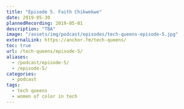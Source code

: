 ```yaml
---
title: "Episode 5. Faith Chikwekwe"
date: 2019-05-30
plannedRecording: 2019-05-01
description: "TBA"
image: "/assets/img/podcast/episodes/tech-queens-episode-5.jpg"
externalLink: https://anchor.fm/tech-queens/
toc: true
url: /tech-queens/episode-5/
aliases:
  - /podcast/episode-5/
  - /episode-5/
categories:
  - podcast
tags:
  - tech queens
  - women of color in tech
---
```

